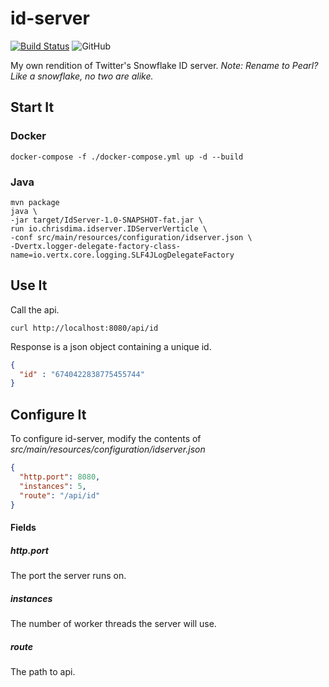 # id-server
[![Build Status](https://travis-ci.com/chrisdimaio/id-server.svg?branch=master)](https://travis-ci.com/chrisdimaio/id-server)
![GitHub](https://img.shields.io/github/license/chrisdimaio/poker-evaluator)

My own rendition of Twitter's Snowflake ID server.
*Note: Rename to Pearl? Like a snowflake, no two are alike.*
## Start It
### Docker
```shell script
docker-compose -f ./docker-compose.yml up -d --build
```

### Java
```shell script
mvn package
java \
-jar target/IdServer-1.0-SNAPSHOT-fat.jar \
run io.chrisdima.idserver.IDServerVerticle \
-conf src/main/resources/configuration/idserver.json \
-Dvertx.logger-delegate-factory-class-name=io.vertx.core.logging.SLF4JLogDelegateFactory
```

## Use It
Call the api.
```shell script
curl http://localhost:8080/api/id
```
Response is a json object containing a unique id.
```json
{
  "id" : "6740422838775455744"
}
```

## Configure It
To configure id-server, modify the contents of *src/main/resources/configuration/idserver.json*
```json
{
  "http.port": 8080,
  "instances": 5,
  "route": "/api/id"
}
```
#### Fields
##### http.port
The port the server runs on.
##### instances
The number of worker threads the server will use.
##### route
The path to api.

